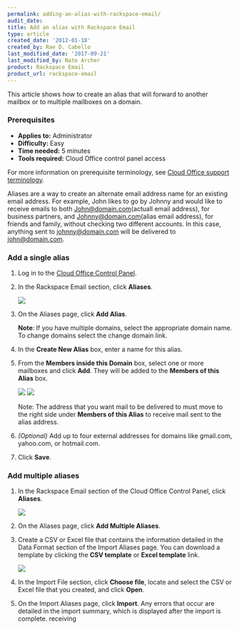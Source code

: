 ```yaml
---
permalink: adding-an-alias-with-rackspace-email/
audit_date:
title: Add an alias with Rackspace Email
type: article
created_date: '2012-01-18'
created_by: Rae D. Cabello
last_modified_date: '2017-09-21'
last_modified_by: Nate Archer
product: Rackspace Email
product_url: rackspace-email
---
```


This article shows how to create an alias that will forward to another mailbox or to multiple mailboxes on a domain.

### Prerequisites

- **Applies to:** Administrator
- **Difficulty:** Easy
- **Time needed:** 5 minutes
- **Tools required:** Cloud Office control panel access

For more information on prerequisite terminology, see [Cloud Office support terminology](/how-to/cloud-office-support-terminology).

Aliases are a way to create an alternate email address name for an existing email address. For example, John likes to go by Johnny and would like to receive emails to both John@domain.com(actuall email address), for business partners, and Johnny@domain.com(alias email address), for friends and family, without checking two different accounts. In this case, anything sent to johnny@domain.com will be delivered to john@domain.com.

### Add a single alias

1. Log in to the [Cloud Office Control Panel](https://cp.rackspace.com/).
2. In the Rackspace Email section, click **Aliases**.

    <img src="{% asset_path rackspace-email/adding-an-alias-with-rackspace-email/aliases_CP1.png %}" />

3. On the Aliases page, click **Add Alias**.

    **Note**: If you have multiple domains, select the appropriate domain name. To change domains select the change domain link.

4. In the **Create New Alias** box, enter a name for this alias.
5. From the **Members inside this Domain** box, select one or more mailboxes and click **Add**. They will be added to the **Members of this Alias** box.

    <img src="{% asset_path rackspace-email/adding-an-alias-with-rackspace-email/members_of_domain.png %}" />

    <img src="{% asset_path rackspace-email/adding-an-alias-with-rackspace-email/members_of_alias.png %}" />

    Note: The address that you want mail to be delivered to must move to the right side under **Members of this Alias** to receive mail sent to the alias address.

6. *(Optional)* Add up to four external addresses for domains like gmail.com, yahoo.com, or hotmail.com.
7. Click **Save**.

### Add multiple aliases

1. In the Rackspace Email section of the Cloud Office Control Panel, click **Aliases**.

    <img src="{% asset_path rackspace-email/adding-an-alias-with-rackspace-email/aliases_CP1.png %}" />

2. On the Aliases page, click **Add Multiple Aliases**.
3. Create a CSV or Excel file that contains the information detailed in the Data Format section of the Import Aliases page. You can download a template by clicking the **CSV template** or **Excel template** link.

    <img src="{% asset_path rackspace-email/adding-an-alias-with-rackspace-email/multiple_aliases.png %}" />

4. In the Import File section, click **Choose file**, locate and select the CSV or Excel file that you created, and click **Open**.
5. On the Import Aliases page, click **Import**.
    Any errors that occur are detailed in the import summary, which is displayed after the import is complete.
receiving
